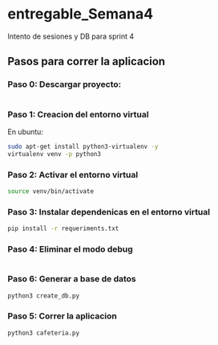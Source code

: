 # entregable_Semana4
Intento de sesiones y DB para sprint 4

## Pasos para correr la aplicacion

### Paso 0: Descargar proyecto:

```bash

```


### Paso 1: Creacion del entorno virtual

En ubuntu:

```bash
sudo apt-get install python3-virtualenv -y
virtualenv venv -p python3
```

### Paso 2: Activar el entorno virtual
```bash
source venv/bin/activate
```

### Paso 3: Instalar dependenicas en el entorno virtual

```bash
pip install -r requeriments.txt
```

### Paso 4: Eliminar el modo debug 

```bash


```

### Paso 6: Generar a base de datos

```bash
python3 create_db.py
```

### Paso 5: Correr la aplicacion

```bash
python3 cafeteria.py 
```